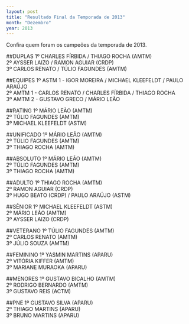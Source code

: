 ```yaml
---
layout: post
title: "Resultado Final da Temporada de 2013"
month: "Dezembro"
year: 2013
---
```


Confira quem foram os campeões da temporada de 2013.

<!-- more -->

##DUPLAS
1º CHARLES FÍRBIDA / THIAGO ROCHA (AMTM)<br/>
2º AYSSER LAIZO / RAMON AGUIAR (CRDP)<br/>
3º CARLOS RENATO / TÚLIO FAGUNDES (AMTM)

##EQUIPES
1º  ASTM 1 - IGOR MOREIRA / MICHAEL KLEEFELDT / PAULO ARAÚJO<br/>
2º  AMTM 1 - CARLOS RENATO / CHARLES FÍRBIDA / THIAGO ROCHA<br/>
3º  AMTM 2 - GUSTAVO GRECO / MÁRIO LEÃO

##RATING
1º MÁRIO LEÃO (AMTM)<br/>
2º TÚLIO FAGUNDES (AMTM)<br/>
3º MICHAEL KLEEFELDT (ASTM)

##UNIFICADO
1º MÁRIO LEÃO (AMTM)<br/>
2º TÚLIO FAGUNDES (AMTM)<br/>
3º THIAGO ROCHA (AMTM)

##ABSOLUTO
1º MÁRIO LEÃO (AMTM)<br/>
2º TÚLIO FAGUNDES (AMTM)<br/>
3º THIAGO ROCHA (AMTM)

##ADULTO
1º THIAGO ROCHA (AMTM)<br/>
2º RAMON AGUIAR (CRDP)<br/>
3º HUGO BEATO (CRDP) / PAULO ARAÚJO (ASTM)

##SÊNIOR
1º MICHAEL KLEEFELDT (ASTM)<br/>
2º MÁRIO LEÃO (AMTM)<br/>
3º AYSSER LAIZO (CRDP)

##VETERANO
1º TÚLIO FAGUNDES (AMTM)<br/>
2º CARLOS RENATO (AMTM)<br/>
3º JÚLIO SOUZA (AMTM)

##FEMININO
1º YASMIN MARTINS (APARU)<br/>
2º VITÓRIA KIFFER (AMTM)<br/>
3º MARIANE MURAOKA (APARU)

##MENORES
1º GUSTAVO BICALHO (AMTM)<br/>
2º RODRIGO BERNARDO (AMTM)<br/>
3º GUSTAVO REIS (ACTM)

##PNE
1º GUSTAVO SILVA (APARU)<br/>
2º THIAGO MARTINS (APARU)<br/>
3º BRUNO MARTINS (APARU)

